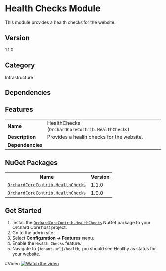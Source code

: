 # Health Checks Module

This module provides a health checks for the website.

## Version

1.1.0

## Category

Infrastructure

## Dependencies

## Features

|                  |                                                  |
|------------------|--------------------------------------------------|
| **Name**         | HealthChecks (`OrchardCoreContrib.HealthChecks`) |
| **Description**  | Provides a health checks for the website.        |
| **Dependencies** |                                                  |

## NuGet Packages

| Name                                                                                                      | Version |
|-----------------------------------------------------------------------------------------------------------|---------|
| [`OrchardCoreContrib.HealthChecks`](https://www.nuget.org/packages/OrchardCoreContrib.HealthChecks/1.1.0) | 1.1.0   |
| [`OrchardCoreContrib.HealthChecks`](https://www.nuget.org/packages/OrchardCoreContrib.HealthChecks/1.0.0) | 1.0.0   |

## Get Started

1. Install the [`OrchardCoreContrib.HealthChecks`](https://www.nuget.org/packages/OrchardCoreContrib.HealthChecks/) NuGet package to your Orchard Core host project.
2. Go to the admin site
3. Select **Configuration -> Features** menu.
4. Enable the `Health Checks` feature.
5. Navigate to `{tenant-url}/health`, you should see Healthy as status for your website.

#Video
[![Watch the video](https://img.youtube.com/vi/M7xXGJNSdvg/maxresdefault.jpg)](https://youtu.be/M7xXGJNSdvg)
